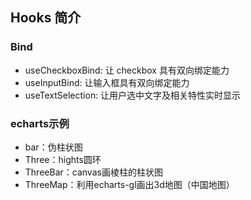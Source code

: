 ## Hooks 简介

### Bind

- useCheckboxBind: 让 checkbox 具有双向绑定能力
- useInputBind: 让输入框具有双向绑定能力
- useTextSelection: 让用户选中文字及相关特性实时显示

### echarts示例

- bar：伪柱状图
- Three：hights圆环
- ThreeBar：canvas画棱柱的柱状图
- ThreeMap：利用echarts-gl画出3d地图（中国地图）